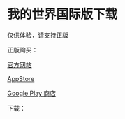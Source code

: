 # 我的世界国际版下载
仅供体验，请支持正版

正版购买：

[官方网站](https://www.minecraft.net/zh-hans)

[AppStore](https://apps.apple.com/app/id479516143)

[Google Play 商店](https://play.google.com/store/apps/details?id%253Dcom.mojang.minecraftpe%2526hl%253Dzh_TW)

下载：
